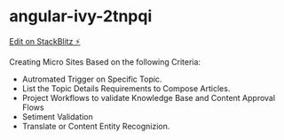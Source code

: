 # angular-ivy-2tnpqi

[Edit on StackBlitz ⚡️](https://stackblitz.com/edit/angular-ivy-2tnpqi)

Creating Micro Sites Based on the following Criteria:

- Autromated Trigger on Specific Topic.
- List the Topic Details Requirements to Compose Articles.
- Project Workflows to validate Knowledge Base and Content Approval Flows
- Setiment Validation
- Translate or Content Entity Recognizion.
